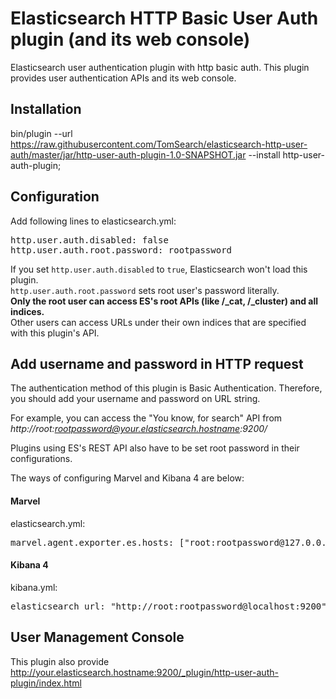 # Elasticsearch HTTP Basic User Auth plugin (and its web console)

Elasticsearch user authentication plugin with http basic auth.
This plugin provides user authentication APIs and its web console. 

## Installation 
bin/plugin --url https://raw.githubusercontent.com/TomSearch/elasticsearch-http-user-auth/master/jar/http-user-auth-plugin-1.0-SNAPSHOT.jar --install http-user-auth-plugin;

## Configuration
Add following lines to elasticsearch.yml:
<pre>
http.user.auth.disabled: false
http.user.auth.root.password: rootpassword
</pre>

If you set `http.user.auth.disabled` to `true`, Elasticsearch won't load this plugin.  
`http.user.auth.root.password` sets root user's password literally.  
**Only the root user can access ES's root APIs (like /_cat, /_cluster) and all indices.**  
Other users can access URLs under their own indices that are specified with this plugin's API.  

## Add username and password in HTTP request 
The authentication method of this plugin is Basic Authentication. Therefore, you should add your username and password on URL string. 

For example, you can access the "You know, for search" API from *http://root:rootpassword@your.elasticsearch.hostname:9200/*

Plugins using ES's REST API also have to be set root password in their configurations.

The ways of configuring Marvel and Kibana 4 are below: 

#### Marvel 
elasticsearch.yml:
<pre>
marvel.agent.exporter.es.hosts: ["root:rootpassword@127.0.0.1:9200"]
</pre>

#### Kibana 4
kibana.yml: 
<pre>
elasticsearch_url: "http://root:rootpassword@localhost:9200"
</pre>


## User Management Console

This plugin also provide 
http://your.elasticsearch.hostname:9200/_plugin/http-user-auth-plugin/index.html

